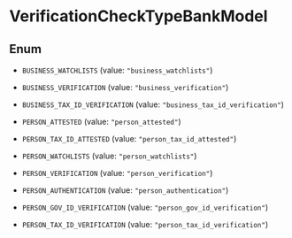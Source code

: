 

# VerificationCheckTypeBankModel

## Enum


* `BUSINESS_WATCHLISTS` (value: `"business_watchlists"`)

* `BUSINESS_VERIFICATION` (value: `"business_verification"`)

* `BUSINESS_TAX_ID_VERIFICATION` (value: `"business_tax_id_verification"`)

* `PERSON_ATTESTED` (value: `"person_attested"`)

* `PERSON_TAX_ID_ATTESTED` (value: `"person_tax_id_attested"`)

* `PERSON_WATCHLISTS` (value: `"person_watchlists"`)

* `PERSON_VERIFICATION` (value: `"person_verification"`)

* `PERSON_AUTHENTICATION` (value: `"person_authentication"`)

* `PERSON_GOV_ID_VERIFICATION` (value: `"person_gov_id_verification"`)

* `PERSON_TAX_ID_VERIFICATION` (value: `"person_tax_id_verification"`)



